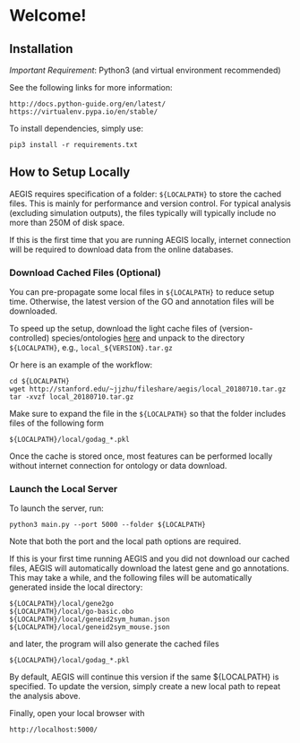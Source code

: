 
# Welcome! 

## Installation

*Important Requirement*: Python3 (and virtual environment recommended)

See the following links for more information:

    http://docs.python-guide.org/en/latest/
    https://virtualenv.pypa.io/en/stable/

To install dependencies, simply use:

    pip3 install -r requirements.txt

## How to Setup Locally

AEGIS requires specification of a folder: `${LOCALPATH}` to store the 
cached files. This is mainly for performance and version control. For typical 
analysis (excluding simulation outputs), the files typically will typically 
include no more than 250M of disk space. 

If this is the first time that you are running AEGIS locally, internet connection
will be required to download data from the online databases. 

### Download Cached Files (Optional) 

You can pre-propagate some local files in `${LOCALPATH}` to reduce setup time. 
Otherwise, the latest version of the GO and annotation files will be downloaded.

To speed up the setup, download the light cache files of (version-controlled) 
species/ontologies [here](http://stanford.edu/~jjzhu/fileshare/aegis) 
and unpack to the directory `${LOCALPATH}`, e.g., `local_${VERSION}.tar.gz`

Or here is an example of the workflow:
    
    cd ${LOCALPATH}
    wget http://stanford.edu/~jjzhu/fileshare/aegis/local_20180710.tar.gz
    tar -xvzf local_20180710.tar.gz

Make sure to expand the file in the `${LOCALPATH}` so that the folder includes
files of the following form

    ${LOCALPATH}/local/godag_*.pkl

Once the cache is stored once, most features can be performed locally
without internet connection for ontology or data download.

### Launch the Local Server

To launch the server, run: 

    python3 main.py --port 5000 --folder ${LOCALPATH}

Note that both the port and the local path options are required.

If this is your first time running AEGIS and you did not download our cached
files, AEGIS will automatically download the latest gene and go annotations. 
This may take a while, and the following files will be automatically generated
inside the local directory:

    ${LOCALPATH}/local/gene2go
    ${LOCALPATH}/local/go-basic.obo
    ${LOCALPATH}/local/geneid2sym_human.json
    ${LOCALPATH}/local/geneid2sym_mouse.json

and later, the program will also generate the cached files 

    ${LOCALPATH}/local/godag_*.pkl

By default, AEGIS  will continue this version if the same ${LOCALPATH} is 
specified. To update the version, simply create a new local path to repeat
the analysis above. 

Finally, open your local browser with

    http://localhost:5000/




